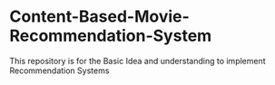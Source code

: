 # Content-Based-Movie-Recommendation-System
This repository is for the Basic Idea and understanding to implement Recommendation Systems
